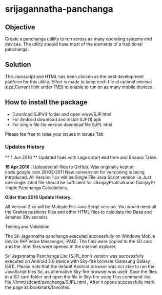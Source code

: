 # srijagannatha-panchanga

## Objective
Create a panchanga utililty to run across as many operating systems and devices. The utility should have most of the elements of a traditional panchanga.

## Solution

The Javascript and HTML has been chosen as the best development platform for this utility. Effort is made to keep each file at optimal minimal size(Current limit under 1MB) to enable to run on as many mobile devices.

## How to install the package

 * Download SJPV4 folder and open www/SJP.html
 * For Android download and install SJP(1).apk
 * For single file lite version download file SJPL.html

Please fee free to raise your issues in Issues Tab

### Updates History
** 1 Jun 2016 ** Updated fixes with Lagna start end time and Bhaava Table.

**15 Apr 2016 :** Uploaded all files to GitHub. Was originally kept at code.google.com
28/02/2011 New convension for versioning is being introduced. All Version 1.xx will be Single File Java Script version i.e Just one single .html file should be sufficient for sSanjayPrabhakaran (SanjayP) ·imple Panchanga Calculations.

**Older than 2016 Update History.**

All Version 2.xx will be Multiple File Java Script version. You would need all the Grahas positions files and other HTML files to calculate the Dasa and Amshas (Divisionals).

Testing and Validation

The Sri Jagannatha panchanga executed successfully on Windows Mobile device (HP Voice Messenger, iPAQ). The files were copied to the SD card and the .html files were opened in the internet explorer.

Sri Jagannatha Panchanga Lite (SJPL.html) version was successfully executed on Android 2.0 device with Sky-fire browser (Samsung Galaxy I551). Please note that the default Android browser was not able to run the JavaScript files So, as alternative Sky-fire browser was used. Save the files in a SD card folder and open the file in Sky-fire using files command like file:///mnt/sdcard/panchanga/SJPL.html , After it opens successfully mark the page as bookmark/favorites.
